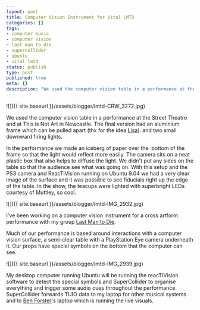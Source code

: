 ```yaml
---
layout: post
title: Computer Vision Instrument for Vital LMTD
categories: []
tags:
- computer music
- computer vision
- last man to die
- supercollider
- ubuntu
- vital lmtd
status: publish
type: post
published: true
meta: {}
description: "We used the computer vision table in a performance at the Street Theatre and at This is Not Art in Newcastle. The final version had an aluminium frame"
---
```


![]({{ site.baseurl }}/assets/blogger/lmtd-CRW_3272.jpg)

We used the computer vision table in a performance at the Street Theatre and at This is Not Art in Newcastle. The final version had an aluminium frame which can be pulled apart (thx for the idea 
[Lisa](http://www.laichihsia.com/)). and two small downward firing lights.

In the performance we made an iceberg of paper over the  bottom of the frame so that the light would reflect more easily. The camera sits on a neat plastic box that also helps to diffuse the light. We didn't put any sides on the table so that the audience see what was going on. With this setup and the PS3 camera and ReacTIVision running on Ubuntu 9.04 we had a very clear image of the surface and it was possible to see fiducials right up the edge of the table. In the show, the teacups were lighted with superbright LEDs courtesy of Muttley, so cool.

![]({{ site.baseurl }}/assets/blogger/lmtd-IMG_2932.jpg)

I've been working on a computer vision instrument for a cross artform performance with my group [Last Man to Die](http://www.lastmantodie.net/).

Much of our performance is based around interactions with a computer vision surface, a semi-clear table with a PlayStation Eye camera underneath it. Our props have special symbols on the bottom that the computer can see.

![]({{ site.baseurl }}/assets/blogger/lmtd-IMG_2939.jpg)

My desktop computer running Ubuntu will be running the reacTIVision software to detect the special symbols and SuperCollider to organise everything and trigger some audio cues throughout the performance. SuperCollider forwards TUIO data to my laptop for other musical systems and to [Ben Forster](http://www.emptybook.net/)'s laptop which is running the live visuals.
